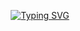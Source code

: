 <p align="center">
  <a href="https://git.io/typing-svg"><img src="https://readme-typing-svg.demolab.com?font=Fira+Code&pause=1000&color=F7F7F7&multiline=true&width=435&lines=trasher+%7C+money+talks." alt="Typing SVG" /></a>
</p>
